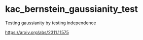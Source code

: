 # kac_bernstein_gaussianity_test
Testing gaussianity by testing independence

https://arxiv.org/abs/2311.11575
